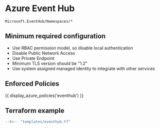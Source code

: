 # Azure Event Hub

```
Microsoft.EventHub/Namespaces/*
```

## Minimum required configuration

- Use RBAC permission model, so disable local authentication
- Disable Public Network Access
- Use Private Endpoint
- Minimum TLS version should be "1.2"
- Use system assigned managed identity to integrate with other services

## Enforced Policies

{{ display_azure_policies('eventhub') }}

## Terraform example

``` terraform linenums="1"
--8<-- "templates/eventhub.tf"
```